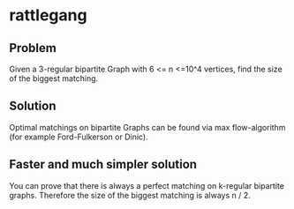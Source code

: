 # rattlegang

## Problem

Given a 3-regular bipartite Graph with 6 <= n <=10^4 vertices, find the size of the biggest matching.

## Solution

Optimal matchings on bipartite Graphs can be found via max flow-algorithm (for example Ford-Fulkerson or Dinic).

## Faster and much simpler solution

You can prove that there is always a perfect matching on k-regular bipartite graphs.
Therefore the size of the biggest matching is always n / 2.
